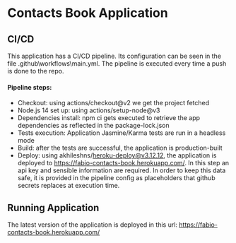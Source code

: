 # Contacts Book Application

## CI/CD

This application has a CI/CD pipeline. Its configuration can be seen in the file .github\workflows\main.yml. The pipeline is executed every time a push is done to the repo.

#### Pipeline steps:

- Checkout: using actions/checkout@v2 we get the project fetched
- Node.js 14 set up: using actions/setup-node@v3
- Dependencies install: npm ci gets executed to retrieve the app dependencies as reflected in the package-lock.json
- Tests execution: Application Jasmine/Karma tests are run in a headless mode
- Build: after the tests are successful, the application is production-built
- Deploy: using akhileshns/heroku-deploy@v3.12.12, the application is deployed to https://fabio-contacts-book.herokuapp.com/. In this step an api key and sensible information are required. In order to keep this data safe, it is provided in the pipeline config as placeholders that github secrets replaces at execution time.

## Running Application

The latest version of the application is deployed in this url:
https://fabio-contacts-book.herokuapp.com/

